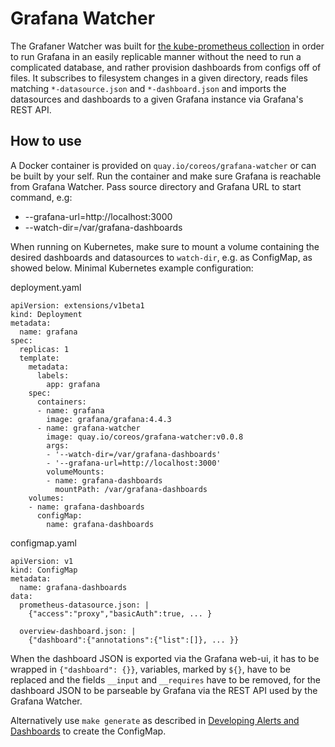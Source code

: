 # Grafana Watcher

The Grafaner Watcher was built for [the kube-prometheus collection](https://github.com/coreos/kube-prometheus) in order to run Grafana in an easily replicable manner without the need to run a complicated database, and rather provision dashboards from configs off of files. It subscribes to filesystem changes in a given directory, reads files matching `*-datasource.json` and `*-dashboard.json` and imports the datasources and dashboards to a given Grafana instance via Grafana's REST API.

## How to use

A Docker container is provided on `quay.io/coreos/grafana-watcher` or can be built by your self. Run the container and make sure Grafana is reachable from Grafana Watcher. Pass source directory and Grafana URL to start command, e.g:

- --grafana-url=http://localhost:3000
- --watch-dir=/var/grafana-dashboards

When running on Kubernetes, make sure to mount a volume containing the desired dashboards and datasources to `watch-dir`, e.g. as ConfigMap, as showed below.
Minimal Kubernetes example configuration:

deployment.yaml
```
apiVersion: extensions/v1beta1
kind: Deployment
metadata:
  name: grafana
spec:
  replicas: 1
  template:
    metadata:
      labels:
        app: grafana
    spec:
      containers:
      - name: grafana
        image: grafana/grafana:4.4.3
      - name: grafana-watcher
        image: quay.io/coreos/grafana-watcher:v0.0.8
        args:
        - '--watch-dir=/var/grafana-dashboards'
        - '--grafana-url=http://localhost:3000'
        volumeMounts:
        - name: grafana-dashboards
          mountPath: /var/grafana-dashboards
    volumes:
    - name: grafana-dashboards
      configMap:
        name: grafana-dashboards
```

configmap.yaml
```
apiVersion: v1
kind: ConfigMap
metadata:
  name: grafana-dashboards
data:
  prometheus-datasource.json: |
    {"access":"proxy","basicAuth":true, ... }

  overview-dashboard.json: |
    {"dashboard":{"annotations":{"list":[]}, ... }}
```

When the dashboard JSON is exported via the Grafana web-ui, it has to be wrapped in `{"dashboard": {}}`, variables, marked by `${}`, have to be replaced and the fields `__input` and `__requires` have to be removed, for the dashboard JSON to be parseable by Grafana via the REST API used by the Grafana Watcher.

Alternatively use `make generate` as described in [Developing Alerts and Dashboards](../kube-prometheus/docs/developing-alerts-and-dashboards.md) to create the ConfigMap.
